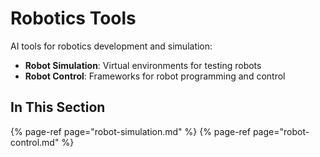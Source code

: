 # Robotics Tools

AI tools for robotics development and simulation:

- **Robot Simulation**: Virtual environments for testing robots
- **Robot Control**: Frameworks for robot programming and control

## In This Section

{% page-ref page="robot-simulation.md" %}
{% page-ref page="robot-control.md" %}
